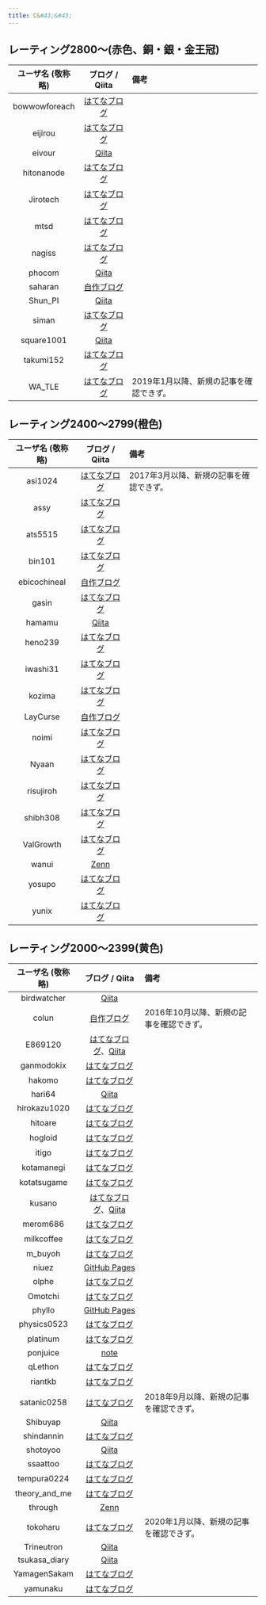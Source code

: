 ```yaml
---
title: C&#43;&#43;
---
```


## レーティング2800〜(赤色、銅・銀・金王冠)

|ユーザ名 (敬称略)|ブログ / Qiita|備考|
|:--:|:--:|:--|
|bowwowforeach|[はてなブログ](https://bowwowforeach.hatenablog.com/)||
|eijirou|[はてなブログ](https://eijirou-kyopro.hatenablog.com/)||
|eivour|[Qiita](https://qiita.com/contramundum)||
|hitonanode|[はてなブログ](https://rsm9.hatenablog.com/)||
|Jirotech|[はてなブログ](https://shuu0914.hatenablog.com/)||
|mtsd|[はてなブログ](https://mtsd-programming.hatenablog.com/)||
|nagiss|[はてなブログ](https://nagiss.hateblo.jp/)||
|phocom|[Qiita](https://qiita.com/phocom)||
|saharan|[自作ブログ](https://blog.oimo.io/)||
|Shun_PI|[Qiita](https://qiita.com/Shun_PI)||
|siman|[はてなブログ](https://simanman.hatenablog.com/)||
|square1001|[Qiita](https://qiita.com/square1001)||
|takumi152|[はてなブログ](https://takumi152.hatenablog.jp/)||
|WA_TLE|[はてなブログ](https://watle.hatenablog.com/)|2019年1月以降、新規の記事を確認できず。|

## レーティング2400〜2799(橙色)

|ユーザ名 (敬称略)|ブログ / Qiita|備考|
|:--:|:--:|:--|
|asi1024|[はてなブログ](https://asi1024.hatenablog.com/)|2017年3月以降、新規の記事を確認できず。|
|assy|[はてなブログ](https://assy.hatenablog.jp/)||
|ats5515|[はてなブログ](https://ats5515.hatenablog.com/)||
|bin101|[はてなブログ](https://bin101.hatenablog.com/)||
|ebicochineal|[自作ブログ](http://ebicochineal.blogspot.com/)||
|gasin|[はてなブログ](https://gasin.hatenadiary.jp/)||
|hamamu|[Qiita](https://qiita.com/hamamu)||
|heno239|[はてなブログ](https://heno239.hatenablog.com/)||
|iwashi31|[はてなブログ](https://iwashi31.hatenablog.com/)||
|kozima|[はてなブログ](https://lkozima.hatenablog.com/)||
|LayCurse|[自作ブログ](http://rsujskf.s602.xrea.com/)||
|noimi|[はてなブログ](https://noimi.hatenablog.com/)||
|Nyaan|[はてなブログ](https://nyaan.hatenablog.com/)||
|risujiroh|[はてなブログ](https://risujiroh.hatenablog.com/)||
|shibh308|[はてなブログ](https://shibh308.hatenablog.com/)||
|ValGrowth|[はてなブログ](https://valgrowth.hatenablog.com/archive)||
|wanui|[Zenn](https://zenn.dev/gmeriaog)||
|yosupo|[はてなブログ](https://yosupo.hatenablog.com/)||
|yunix|[はてなブログ](https://yunix-kyopro.hatenablog.com/)||

## レーティング2000〜2399(黄色)

|ユーザ名 (敬称略)|ブログ / Qiita|備考|
|:--:|:--:|:--|
|birdwatcher|[Qiita](https://qiita.com/birdwatcher)||
|colun|[自作ブログ](http://www.colun.net/blog)|2016年10月以降、新規の記事を確認できず。|
|E869120|[はてなブログ](https://e869120.hatenablog.com/)、[Qiita](https://qiita.com/e869120)||
|ganmodokix|[はてなブログ](https://aprilganmo.hatenablog.com/)||
|hakomo|[はてなブログ](https://hakomof.hatenablog.com/)||
|hari64|[Qiita](https://qiita.com/hari64)||
|hirokazu1020|[はてなブログ](https://hirokazu1020.hatenablog.com/)||
|hitoare|[はてなブログ](https://hitoare.hatenablog.com/)||
|hogloid|[はてなブログ](https://hogloid.hatenablog.com/)||
|itigo|[はてなブログ](https://ichigokunn.hatenablog.com/)||
|kotamanegi|[はてなブログ](https://kotamanegi.hatenablog.com/)||
|kotatsugame|[はてなブログ](https://kotatsugame.hatenablog.com/)||
|kusano|[はてなブログ](https://kusano-k.hatenablog.com/)、[Qiita](https://qiita.com/kusano_k)||
|merom686|[はてなブログ](https://merom686.hatenablog.com/)||
|milkcoffee|[はてなブログ](https://milkcoffee.hatenablog.jp/)||
|m_buyoh|[はてなブログ](https://buyoh.hateblo.jp/)||
|niuez|[GitHub Pages](https://niuez.github.io/)||
|olphe|[はてなブログ](https://olphe.hatenablog.com/)||
|Omotchi|[はてなブログ](https://omotchi.hateblo.jp/)||
|phyllo|[GitHub Pages](https://jetbead.github.io/AtCoderHeuristicContestMemo/)||
|physics0523|[はてなブログ](https://physics0523.hatenablog.com/)||
|platinum|[はてなブログ](https://platinum-prog.hatenablog.com/)||
|ponjuice|[note](https://note.com/ponjuice0)||
|qLethon|[はてなブログ](https://qlethon.hatenablog.com/)||
|riantkb|[はてなブログ](https://rian.hatenablog.jp/)||
|satanic0258|[はてなブログ](https://satanic0258.hatenablog.com/)|2018年9月以降、新規の記事を確認できず。|
|Shibuyap|[Qiita](https://qiita.com/Shibuyap)||
|shindannin|[はてなブログ](https://shindannin.hatenadiary.com/)||
|shotoyoo|[Qiita](https://qiita.com/shotoyoo)||
|ssaattoo|[はてなブログ](https://ssaattoo.hatenablog.com/)||
|tempura0224|[はてなブログ](https://tempura0224.hatenablog.com/)||
|theory_and_me|[はてなブログ](https://theory-and-me.hatenablog.com/)||
|through|[Zenn](https://zenn.dev/through)||
|tokoharu|[はてなブログ](https://tokoharuland.hateblo.jp/)|2020年1月以降、新規の記事を確認できず。|
|Trineutron|[Qiita](https://qiita.com/trineutron)||
|tsukasa_diary|[Qiita](https://qiita.com/tsukasa__diary)||
|YamagenSakam|[はてなブログ](https://yamagensakam.hatenablog.com/)||
|yamunaku|[はてなブログ](https://yamunaku.hatenablog.com/)||
